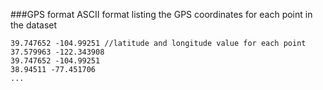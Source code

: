 
###GPS format
ASCII format listing the GPS coordinates for each point in the dataset


```
39.747652 -104.99251 //latitude and longitude value for each point
37.579963 -122.343908
39.747652 -104.99251
38.94511 -77.451706
...
```
